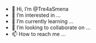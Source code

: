 - 👋 Hi, I’m @Tre4aSmena
- 👀 I’m interested in ...
- 🌱 I’m currently learning ...
- 💞️ I’m looking to collaborate on ...
- 📫 How to reach me ...

<!---
Tre4aSmena/Tre4aSmena is a ✨ special ✨ repository because its `README.md` (this file) appears on your GitHub profile.
You can click the Preview link to take a look at your changes.
--->
